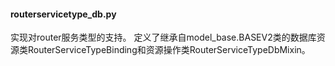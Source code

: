 #### routerservicetype_db.py
实现对router服务类型的支持。
定义了继承自model_base.BASEV2类的数据库资源类RouterServiceTypeBinding和资源操作类RouterServiceTypeDbMixin。
